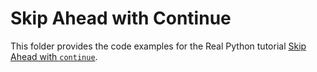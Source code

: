 # Skip Ahead with Continue

This folder provides the code examples for the Real Python tutorial [Skip Ahead with `continue`](https://realpython.com/skip-ahead-with-continue/).

